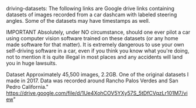 driving-datasets:
The following links are Google drive links containing datasets of images recorded from a car dashcam with labeled steering angles. Some of the datasets may have timestamps as well.

IMPORTANT
Absolutely, under NO circumstance, should one ever pilot a car using computer vision software trained on these datasets (or any home made software for that matter). It is extremely dangerous to use your own self-driving software in a car, even if you think you know what you're doing, not to mention it is quite illegal in most places and any accidents will land you in huge lawsuits.


Dataset
Approximately 45,500 images, 2.2GB. One of the original datasets I made in 2017. Data was recorded around Rancho Palos Verdes and San Pedro California." https://drive.google.com/file/d/1Ue4XohCOV5YXy57S_5tDfCVqzLr101M7/view"
